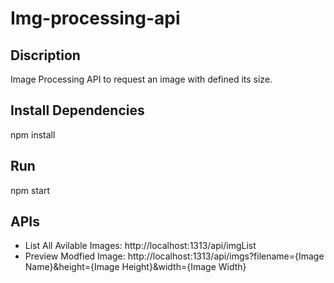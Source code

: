 # Img-processing-api

## Discription
Image Processing API to request an image with defined its size.

## Install Dependencies
npm install

## Run
npm start

## APIs
- List All Avilable Images: http://localhost:1313/api/imgList
- Preview Modfied Image: http://localhost:1313/api/imgs?filename={Image Name}&height={Image Height}&width={Image Width}
